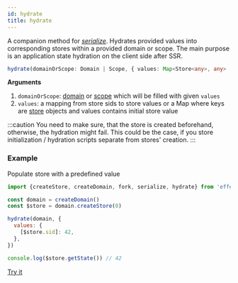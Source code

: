 ```yaml
---
id: hydrate
title: hydrate
---
```


A companion method for [_serialize_](serialize). Hydrates provided values into corresponding stores within a provided domain or scope. The main purpose is an application state hydration on the client side after SSR.

```ts
hydrate(domainOrScope: Domain | Scope, { values: Map<Store<any>, any> | {[sid: string]: any} }): void
```

**Arguments**

1. `domainOrScope`: [domain](./Domain.md) or [scope](./Scope.md) which will be filled with given `values`
2. `values`: a mapping from store sids to store values or a Map where keys are [store](Store.md) objects and values contains initial store value

:::caution
You need to make sure, that the store is created beforehand, otherwise, the hydration might fail. This could be the case, if you store initialization / hydration scripts separate from stores' creation.
:::

### Example

Populate store with a predefined value

```js
import {createStore, createDomain, fork, serialize, hydrate} from 'effector'

const domain = createDomain()
const $store = domain.createStore(0)

hydrate(domain, {
  values: {
    [$store.sid]: 42,
  },
})

console.log($store.getState()) // 42
```

[Try it](https://share.effector.dev/zZoQ5Ewm)
